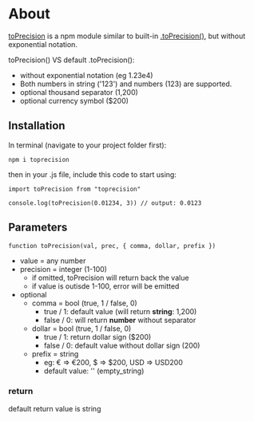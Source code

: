 # About

[toPrecision](https://www.npmjs.com/package/toprecision) is a npm module similar to built-in [.toPrecision()](https://www.w3schools.com/jsref/jsref_toprecision.asp), but without exponential notation.

toPrecision() VS default .toPrecision():

- without exponential notation (eg 1.23e4)
- Both numbers in string ('123') and numbers (123) are supported.
- optional thousand separator (1,200)
- optional currency symbol ($200)

## Installation

In terminal (navigate to your project folder first):

```
npm i toprecision
```

then in your .js file, include this code to start using:

```
import toPrecision from "toprecision"

console.log(toPrecision(0.01234, 3)) // output: 0.0123
```

## Parameters

```
function toPrecision(val, prec, { comma, dollar, prefix })
```

- value = any number
- precision = integer (1-100)
  - if omitted, toPrecision will return back the value
  - if value is outisde 1-100, error will be emitted
- optional
  - comma = bool (true, 1 / false, 0)
    - true / 1: default value (will return **string**: 1,200)
    - false / 0: will return **number** without separator
  - dollar = bool (true, 1 / false, 0)
    - true / 1: return dollar sign ($200)
    - false / 0: default value without dollar sign (200)
  - prefix = string
    - eg: € => €200, $ => $200, USD => USD200
    - default value: '' (empty_string)

### return

default return value is string
